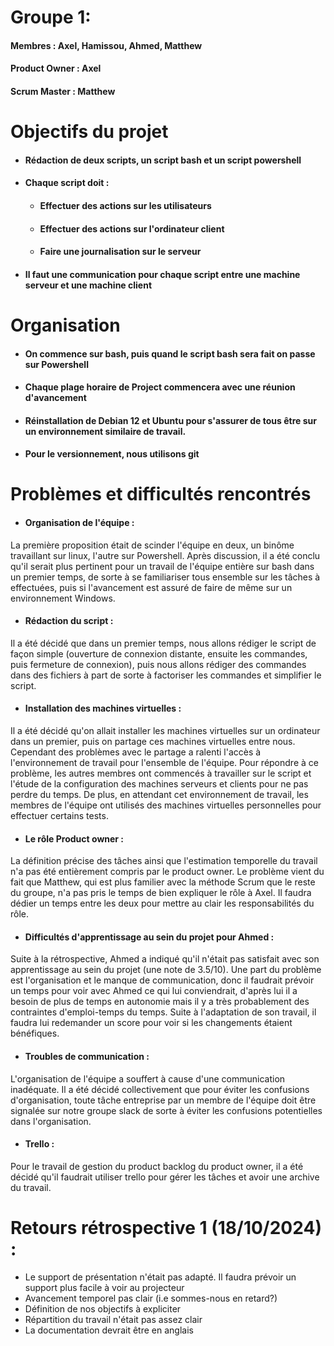 # Groupe 1:
#### Membres : Axel, Hamissou, Ahmed, Matthew

#### Product Owner : Axel
#### Scrum Master : Matthew

# Objectifs du projet

- #### Rédaction de deux scripts, un script bash et un script powershell
- #### Chaque script doit :
	- #### Effectuer des actions sur les utilisateurs
	- #### Effectuer des actions sur l'ordinateur client
	- #### Faire une journalisation sur le serveur
- #### Il faut une communication pour chaque script entre une machine serveur et une machine client
# Organisation

- #### On commence sur bash, puis quand le script bash sera fait on passe sur Powershell
- #### Chaque plage horaire de Project commencera avec une réunion d'avancement
- #### Réinstallation de Debian 12 et Ubuntu pour s'assurer de tous être sur un environnement similaire de travail.
- #### Pour le versionnement, nous utilisons git
# Problèmes et difficultés rencontrés

- #### Organisation de l'équipe :
La première proposition était de scinder l'équipe en deux, un binôme travaillant sur linux, l'autre sur Powershell. Après discussion, il a été conclu qu'il serait plus pertinent pour un travail de l'équipe entière sur bash dans un premier temps, de sorte à se familiariser tous ensemble sur les tâches à effectuées, puis si l'avancement est assuré de faire de même sur un environnement Windows.

- #### Rédaction du script :
Il a été décidé que dans un premier temps, nous allons rédiger le script de façon simple (ouverture de connexion distante, ensuite les commandes, puis fermeture de connexion), puis nous allons rédiger des commandes dans des fichiers à part de sorte à factoriser les commandes et simplifier le script.

- #### Installation des machines virtuelles :
Il a été décidé qu'on allait installer les machines virtuelles sur un ordinateur dans un premier, puis on partage ces machines virtuelles entre nous. Cependant des problèmes avec le partage a ralenti l'accès à l'environnement de travail pour l'ensemble de l'équipe. Pour répondre à ce problème, les autres membres ont commencés à travailler sur le script et l'étude de la configuration des machines serveurs et clients pour ne pas perdre du temps. De plus, en attendant cet environnement de travail, les membres de l'équipe ont utilisés des machines virtuelles personnelles pour effectuer certains tests.

- #### Le rôle Product owner :
La définition précise des tâches ainsi que l'estimation temporelle du travail n'a pas été entièrement compris par le product owner. Le problème vient du fait que Matthew, qui est plus familier avec la méthode Scrum que le reste du groupe, n'a pas pris le temps de bien expliquer le rôle à Axel. Il faudra dédier un temps entre les deux pour mettre au clair les responsabilités du rôle.

- #### Difficultés d'apprentissage au sein du projet pour Ahmed :
Suite à la rétrospective, Ahmed a indiqué qu'il n'était pas satisfait avec son apprentissage au sein du projet (une note de 3.5/10). Une part du problème est l'organisation et le manque de communication, donc il faudrait prévoir un temps pour voir avec Ahmed ce qui lui conviendrait, d'après lui il a besoin de plus de temps en autonomie mais il y a très probablement des contraintes d'emploi-temps du temps. Suite à l'adaptation de son travail, il faudra lui redemander un score pour voir si les changements étaient bénéfiques.

- #### Troubles de communication :
L'organisation de l'équipe a souffert à cause d'une communication inadéquate. Il a été décidé collectivement que pour éviter les confusions d'organisation, toute tâche entreprise par un membre de l'équipe doit être signalée sur notre groupe slack de sorte à éviter les confusions potentielles dans l'organisation.

- #### Trello :
Pour le travail de gestion du product backlog du product owner, il a été décidé qu'il faudrait utiliser trello pour gérer les tâches et avoir une archive du travail.
# Retours rétrospective 1 (18/10/2024) :

- Le support de présentation n'était pas adapté. Il faudra prévoir un support plus facile à voir au projecteur
- Avancement temporel pas clair (i.e sommes-nous en retard?)
- Définition de nos objectifs à expliciter
- Répartition du travail n'était pas assez clair
- La documentation devrait être en anglais



